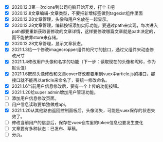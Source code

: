 - [x] 2020.12.3第一次clone到公司电脑开始开发，打个卡吧
- [x] 2020.12.8文章编辑-文章类型，不要把新增标签做到tagexist组件里面
- [x] 2020.12.28文章管理，头像和用户名放在一起显示。
- [x] 2020.12.28文章管理，编辑按钮添加实际功能。要通过path来实现，每次进入path都要重新获取要修改的文章详情，这样要修改哪篇文章就是path决定的，而不能依靠store来存储。
- [x] 2020.12.28文章管理，显示文章状态。
- [x] 2021.1.3给一个修改imagecropper组件的尺寸的接口，通过父组件来动态修改尺寸
- [x] 2021.1.4修改用户头像和名字的功能（下一步：读取现在的头像和昵称，作为默认值）
- [x] 2021.1.6既然头像修改和文章cover修改都要用到vuex中article.js的接口，那接口就不能再以article来命名了，要统一修改命名。
- [x] 2021.1.6当前用户信息修改后，要有一个上传的功能按钮。
- [x] 2021.1.20给super admin增加用户管理功能。
- [ ] 添加用户信息修改页面。
- [ ] 用户信息读取要单独做成api。
- [x] 2021.1.20从其他路由返回控制面板后，头像消失，可能是vuex保存的状态失效了。
- [ ] 修改当前用户的信息后，保存在vuex仓库里的token信息也要发生变化
- [ ] 文章要有多种状态：已发布、草稿。
- [ ] 分页。